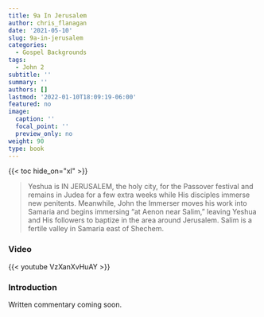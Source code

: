 ```yaml
---
title: 9a In Jerusalem
author: chris_flanagan
date: '2021-05-10'
slug: 9a-in-jerusalem
categories:
  - Gospel Backgrounds
tags:
  - John 2
subtitle: ''
summary: ''
authors: []
lastmod: '2022-01-10T18:09:19-06:00'
featured: no
image:
  caption: ''
  focal_point: ''
  preview_only: no
weight: 90
type: book
---
```


{{< toc hide_on="xl" >}}

> Yeshua is IN JERUSALEM, the holy city, for the Passover festival and remains in Judea for a few extra weeks while His disciples immerse new penitents. Meanwhile, John the Immerser moves his work into Samaria and begins immersing “at Aenon near Salim,” leaving Yeshua and His followers to baptize in the area around Jerusalem. Salim is a fertile valley in Samaria east of Shechem.

### Video

{{< youtube VzXanXvHuAY >}}



### Introduction 

Written commentary coming soon.